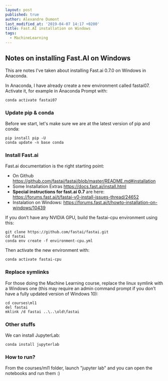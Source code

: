 ```yaml
---
layout: post
published: true
author: Alexandre Dumont
last_modified_at: '2019-04-07 14:17 +0200'
title: Fast.AI installation on Windows
tags:
  - MachineLearning
---
```

## Notes on installing Fast.AI on Windows

This are notes I've taken about installing Fast.ai 0.7.0 on Windows in Anaconda.

In Anaconda, I have already create a new environment called fastai07. Activate it, for example in Anaconda Prompt with:

```
conda activate fastai07
```

### Update pip & conda

Before we start, let's make sure we are at the latest version of pip and conda:

```
pip install pip -U
conda update -n base conda
```

### Install Fast.ai

Fast.ai documentation is the right starting point:
- On Github https://github.com/fastai/fastai/blob/master/README.md#installation
- Some Installation Extras https://docs.fast.ai/install.html
- **Special instructions for fast.ai 0.7** are here: https://forums.fast.ai/t/fastai-v0-install-issues-thread/24652
- Instalation on Windows: https://forums.fast.ai/t/howto-installation-on-windows/10439

If you don’t have any NVIDIA GPU, build the fastai-cpu environment using this:

```
git clone https://github.com/fastai/fastai.git
cd fastai
conda env create -f environment-cpu.yml
```

Then activate the new environment with:

```
conda activate fastai-cpu
```

### Replace symlinks

For those doing the Machine Learning course, replace the linux symlink with a Windows one (this may require an admin command prompt if you don’t have a fully updated version of Windows 10):

```
cd courses\ml1
del fastai
mklink /d fastai ..\..\old\fastai
```

### Other stuffs

We can install JupyterLab:

```
conda install jupyterlab
```

### How to run?

From the courses/ml1 folder, launch "jupyter lab" and you can open the notebooks and run them :)